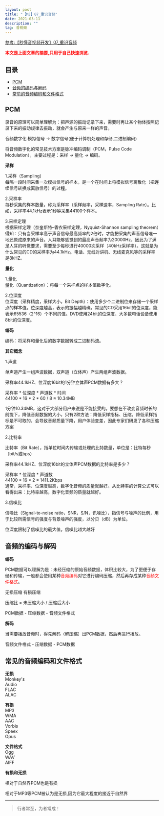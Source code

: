 ```yaml
---
layout: post
title: "【MJ】07_重识音频"
date: 2021-03-11
description: ""
tag: 音视频
---
```



[参考:【秒懂音视频开发】07_重识音频](https://www.cnblogs.com/mjios/p/14512348.html)

<span style="font-weight:bold;color:red;">本文是上面文章的摘要,只用于自己快速浏览.</span>


## 目录

* [PCM](#content1)
* [音频的编码与解码](#content2)
* [常见的音频编码和文件格式](#content3)




<!-- ************************************************ -->
## <a id="content1"></a>PCM

录音的原理可以简单理解为：把声源的振动记录下来，需要时再让某个物体按照记录下来的振动规律去振动，就会产生与原来一样的声音。

音频数字化:模拟信号 -> 数字信号(便于计算机处理和存储,二进制编码)

将音频数字化的常见技术方案是脉冲编码调制（PCM，Pulse Code Modulation），主要过程是：采样 → 量化 → 编码。


**采样**

1.采样（Sampling）    
每隔一段时间采集一次模拟信号的样本，是一个在时间上将模拟信号离散化（把连续信号转换成离散信号）的过程。


2.采样率    
每秒采集的样本数量，称为采样率（采样频率，采样速率，Sampling Rate）。比如，采样率44.1kHz表示1秒钟采集44100个样本。

3.采样定理    
根据采样定理（奈奎斯特–香农采样定理，Nyquist-Shannon sampling theorem）得知：只有当采样率高于声音信号最高频率的2倍时，才能把采集的声音信号唯一地还原成原来的声音。人耳能够感觉到的最高声音频率为20000Hz，因此为了满足人耳的听觉要求，需要至少每秒进行40000次采样（40kHz采样率）。这就是为什么常见的CD的采样率为44.1kHz。电话、无线对讲机、无线麦克风等的采样率是8kHZ。


**量化**

1.量化    
量化（Quantization）：将每一个采样点的样本值数字化。

2.位深度    
位深度（采样精度，采样大小，Bit Depth）：使用多少个二进制位来存储一个采样点的样本值。位深度越高，表示的振幅越精确。常见的CD采用16bit的位深度，能表示65536（2^16）个不同的值。DVD使用24bit的位深度，大多数电话设备使用8bit的位深度。


**编码**

编码：将采样和量化后的数字数据转成二进制码流。


**其它概念**

1.声道

单声道产生一组声波数据，双声道（立体声）产生两组声波数据。

采样率44.1kHZ、位深度16bit的1分钟立体声PCM数据有多大？

采样率 * 位深度 * 声道数 * 时间    
44100 * 16 * 2 * 60 / 8 ≈ 10.34MB    

1分钟10.34MB，这对于大部分用户来说是不能接受的。要想在不改变音频时长的前提下，降低音频数据的大小，只有2种方法：降低采样指标、压缩。降低采样指标是不可取的，会导致音频质量下降，用户体验变差，因此专家们研发了各种压缩方案

2.比特率    

比特率（Bit Rate），指单位时间内传输或处理的比特数量，单位是：比特每秒（bit/s或bps）

采样率44.1kHZ、位深度16bit的立体声PCM数据的比特率是多少？

采样率 * 位深度 * 声道数     
44100 * 16 * 2 = 1411.2Kbps      
通常，采样率、位深度越高，数字化音频的质量就越好。从比特率的计算公式可以看得出来：比特率越高，数字化音频的质量就越好。     


3.信噪比

信噪比（Signal-to-noise ratio，SNR，S/N，讯噪比），指信号与噪声的比例，用于比较所需信号的强度与背景噪声的强度，以分贝（dB）为单位。

位深度限制了信噪比的最大值。信噪比越大越好




<!-- ************************************************ -->
## <a id="content2"></a>音频的编码与解码

**编码**

PCM数据可以理解为是：未经压缩的原始音频数据，体积比较大，为了更便于存储和传输，一般都会使用某种<span style="color:red">音频编码</span>对它进行编码压缩，然后再存成某种<span style="color:red">音频文件格式</span>。

无损压缩 有损压缩  

压缩比 = 未压缩大小 / 压缩后大小

PCM数据 - 压缩数据 - 音频文件格式 

**解码**

当需要播放音频时，得先解码（解压缩）出PCM数据，然后再进行播放。

音频文件格式 - 压缩数据 - PCM数据 


<!-- ************************************************ -->
## <a id="content3"></a>常见的音频编码和文件格式

**无损**      
Monkey's   
Audio    
FLAC    
ALAC


**有损**     
MP3   
WMA   
AAC   
Vorbis   
Speex   
Opus


**文件格式**     
Ogg    
WAV   
AIFF


**有损和无损**     

相对于自然界PCM也是有损

相对于MP3等PCM被认为是无损,因为它最大程度的接近于自然界


----------
>  行者常至，为者常成！


